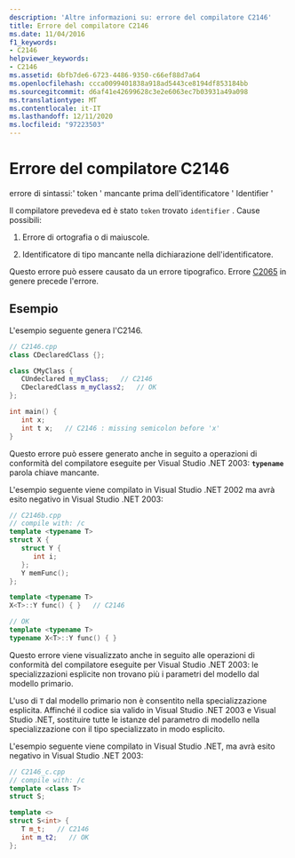 ```yaml
---
description: 'Altre informazioni su: errore del compilatore C2146'
title: Errore del compilatore C2146
ms.date: 11/04/2016
f1_keywords:
- C2146
helpviewer_keywords:
- C2146
ms.assetid: 6bfb7de6-6723-4486-9350-c66ef88d7a64
ms.openlocfilehash: ccca0099401838a918ad5443ce8194df853184bb
ms.sourcegitcommit: d6af41e42699628c3e2e6063ec7b03931a49a098
ms.translationtype: MT
ms.contentlocale: it-IT
ms.lasthandoff: 12/11/2020
ms.locfileid: "97223503"
---
```

# <a name="compiler-error-c2146"></a>Errore del compilatore C2146

errore di sintassi:' token ' mancante prima dell'identificatore ' Identifier '

Il compilatore prevedeva ed è stato `token` trovato `identifier` .  Cause possibili:

1. Errore di ortografia o di maiuscole.

1. Identificatore di tipo mancante nella dichiarazione dell'identificatore.

Questo errore può essere causato da un errore tipografico. Errore [C2065](../../error-messages/compiler-errors-1/compiler-error-c2065.md) in genere precede l'errore.

## <a name="examples"></a>Esempio

L'esempio seguente genera l'C2146.

```cpp
// C2146.cpp
class CDeclaredClass {};

class CMyClass {
   CUndeclared m_myClass;   // C2146
   CDeclaredClass m_myClass2;   // OK
};

int main() {
   int x;
   int t x;   // C2146 : missing semicolon before 'x'
}
```

Questo errore può essere generato anche in seguito a operazioni di conformità del compilatore eseguite per Visual Studio .NET 2003: **`typename`** parola chiave mancante.

L'esempio seguente viene compilato in Visual Studio .NET 2002 ma avrà esito negativo in Visual Studio .NET 2003:

```cpp
// C2146b.cpp
// compile with: /c
template <typename T>
struct X {
   struct Y {
      int i;
   };
   Y memFunc();
};

template <typename T>
X<T>::Y func() { }   // C2146

// OK
template <typename T>
typename X<T>::Y func() { }
```

Questo errore viene visualizzato anche in seguito alle operazioni di conformità del compilatore eseguite per Visual Studio .NET 2003: le specializzazioni esplicite non trovano più i parametri del modello dal modello primario.

L'uso di `T` dal modello primario non è consentito nella specializzazione esplicita. Affinché il codice sia valido in Visual Studio .NET 2003 e Visual Studio .NET, sostituire tutte le istanze del parametro di modello nella specializzazione con il tipo specializzato in modo esplicito.

L'esempio seguente viene compilato in Visual Studio .NET, ma avrà esito negativo in Visual Studio .NET 2003:

```cpp
// C2146_c.cpp
// compile with: /c
template <class T>
struct S;

template <>
struct S<int> {
   T m_t;   // C2146
   int m_t2;   // OK
};
```
